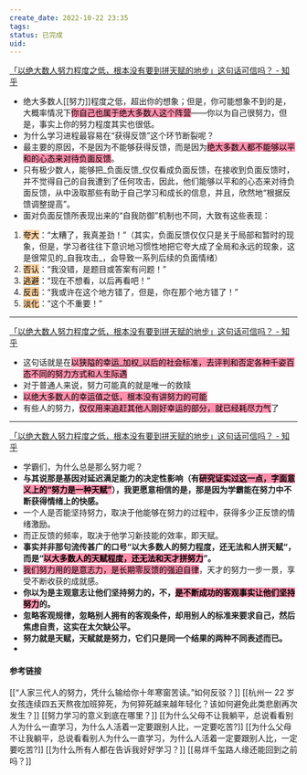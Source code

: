 ```yaml
---
create_date: 2022-10-22 23:35
tags: 
status: 已完成 
uid: 
---
```


[「以绝大数人努力程度之低，根本没有要到拼天赋的地步」这句话可信吗？ - 知乎](https://www.zhihu.com/question/368724273/answer/2578263304)

- 绝大多数人[[努力]]程度之低，超出你的想象；但是，你可能想象不到的是，大概率情况下<mark style="background: #FF5582A6;">你自己也属于绝大多数人这个阵营</mark>——你以为自己很努力，但是，事实上你的努力程度其实也很低。
- 为什么学习进程最容易在“获得反馈”这个环节断裂呢？
- 最主要的原因，不是因为不能够获得反馈，而是因为<mark style="background: #FF5582A6;">绝大多数人都不能够以平和的心态来对待负面反馈</mark>。
- 只有极少数人，能够把_负面反馈_仅仅看成负面反馈，在接收到负面反馈时，并不觉得自己的自我遭到了任何攻击，因此，他们能够以平和的心态来对待负面反馈，从中汲取那些有助于自己学习和成长的信息，并且，欣然地“根据反馈调整提高”。
- 面对负面反馈所表现出来的“自我防御”机制也不同，大致有这些表现： 
1.  <mark style="background: #FFB86CA6;">夸大</mark>：“太糟了，我真差劲！”（其实，负面反馈仅仅只是关于局部和暂时的现象，但是，学习者往往下意识地习惯性地把它夸大成了全局和永远的现象，这是很常见的_自我攻击_，会导致一系列后续的负面情绪）
2.  <mark style="background: #FFB86CA6;">否认</mark>：“我没错，是题目或答案有问题！”
3. <mark style="background: #FFB86CA6;">逃避</mark>：“现在不想看，以后再看吧！”
4. <mark style="background: #FFB86CA6;">反击</mark>：“我或许在这个地方错了，但是，你在那个地方错了！”
5. <mark style="background: #FFB86CA6;">淡化</mark>：“这个不重要！”
---
[「以绝大数人努力程度之低，根本没有要到拼天赋的地步」这句话可信吗？ - 知乎](https://www.zhihu.com/question/368724273/answer/1015540155)

- 这句话就是在<mark style="background: #FF5582A6;">以狭隘的幸运_加权_以后的社会标准，去评判和否定各种千姿百态不同的努力方式和人生际遇</mark>
- 对于普通人来说，努力可能真的就是唯一的救赎
- <mark style="background: #FF5582A6;">以绝大多数人的幸运值之低，根本没有讲努力的可能</mark>
- 有些人的努力，<mark style="background: #FF5582A6;">仅仅用来追赶其他人刚好幸运的部分，就已经耗尽力气</mark>了
---
[「以绝大数人努力程度之低，根本没有要到拼天赋的地步」这句话可信吗？ - 知乎](https://www.zhihu.com/question/368724273/answer/1537686132)

- 学霸们，为什么总是那么努力呢？
- **与其说那是基因对延迟满足能力的决定性影响（有<mark style="background: #FF5582A6;">研究证实过这一点，字面意义上的“努力是一种天赋”</mark>），我更愿意相信的是，那是因为学霸能在努力中不断获得情绪上的快感。**
- 一个人是否能坚持努力，取决于他能够在努力的过程中，获得多少正反馈的情绪激励。
- 而正反馈的频率，取决于他学习新技能的效率，即天赋。
- **事实并非那句流传甚广的口号“以大多数人的努力程度，还无法和人拼天赋“，而是“<mark style="background: #FF5582A6;">以大多数人的天赋程度，还无法和天才拼努力</mark>”。**
- <mark style="background: #FF5582A6;">我们努力用的是意志力，是长期零反馈的强迫自律</mark>，天才的努力一步一景，享受不断收获的成就感。
- **你以为是主观意志让他们坚持努力的，不，<mark style="background: #FF5582A6;">是不断成功的客观事实让他们坚持努力</mark>的。**
- **忽略客观规律，忽略别人拥有的客观条件，却用别人的标准来要求自己，然后焦虑自责，这实在太欠缺公平。**
- **努力就是天赋，天赋就是努力，它们只是同一个结果的两种不同表述而已。**
- 
#### 参考链接

[[“人家三代人的努力，凭什么输给你十年寒窗苦读。”如何反驳？]]
[[杭州一 22 岁女孩连续四五天熬夜加班猝死，为何猝死越来越年轻化？该如何避免此类悲剧再次发生？]]
[[努力学习的意义到底在哪里？]]
[[为什么父母不让我躺平，总说看看别人为什么一直学习，为什么人活着一定要跟别人比，一定要吃苦?]]
[[为什么父母不让我躺平，总说看看别人为什么一直学习，为什么人活着一定要跟别人比，一定要吃苦?]]
[[为什么所有人都在告诉我好好学习？]]
[[易烊千玺路人缘还能回到之前吗？]]